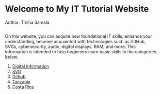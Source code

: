 # Welcome to My IT Tutorial Website
Author: Trisha Samala

## 
On this website, you can acquire new foundational IT skills, enhance your understanding, become acquainted with technologies such as GitHub, SVGs, cybersecurity, audio, digital displays, RAM, and more. This information is intended to help beginners learn basic skills in the categories below.

1. [Digital Information](DigitalInformation.md)
2. [SVG](SVG.md)
3. [Github](Github.md)
4. [Tanzania](Tanzania.md)
5. [Costa Rica](CostaRica.md)



